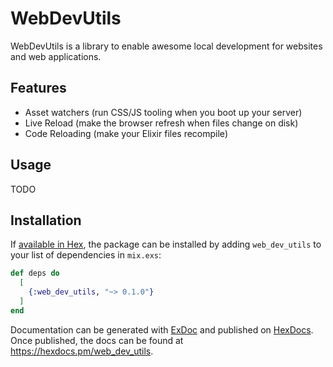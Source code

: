 # WebDevUtils

WebDevUtils is a library to enable awesome local development for websites and web applications.

## Features

- Asset watchers (run CSS/JS tooling when you boot up your server)
- Live Reload (make the browser refresh when files change on disk)
- Code Reloading (make your Elixir files recompile)

## Usage

TODO

## Installation

If [available in Hex](https://hex.pm/docs/publish), the package can be installed
by adding `web_dev_utils` to your list of dependencies in `mix.exs`:

<!-- x-release-please-start-version -->

```elixir
def deps do
  [
    {:web_dev_utils, "~> 0.1.0"}
  ]
end
```
<!-- x-release-please-end -->

Documentation can be generated with [ExDoc](https://github.com/elixir-lang/ex_doc)
and published on [HexDocs](https://hexdocs.pm). Once published, the docs can
be found at <https://hexdocs.pm/web_dev_utils>.
